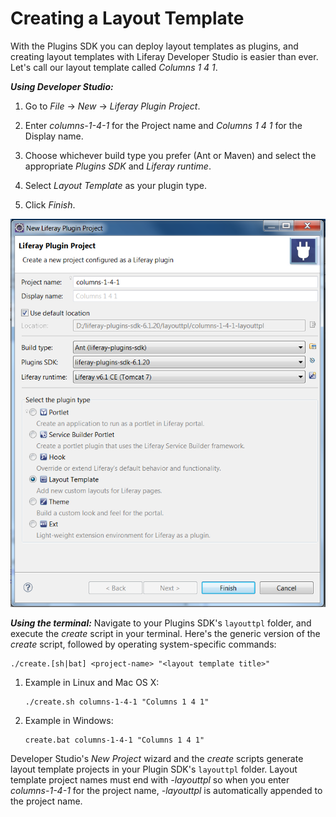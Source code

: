 # Creating a Layout Template [](id=creating-a-layout-template)

With the Plugins SDK you can deploy layout templates as plugins, and creating
layout templates with Liferay Developer Studio is easier than ever. Let's call
our layout template called *Columns 1 4 1*. 

***Using Developer Studio:*** 

1.  Go to *File* &rarr; *New* &rarr; *Liferay Plugin Project*. 

2.  Enter *columns-1-4-1* for the Project name and *Columns 1 4 1* for the
    Display name.
    
3.  Choose whichever build type you prefer (Ant or Maven) and select the
    appropriate *Plugins SDK* and *Liferay runtime*. 

4.  Select *Layout Template* as your plugin type. 

5.  Click *Finish*. 

![Figure 6.1: Creating a custom layout template project in Studio](../../images/layout-template-new-project.png)

***Using the terminal:*** Navigate to your Plugins SDK's `layouttpl` folder,
and execute the *create* script in your terminal. Here's the generic version of
the *create* script, followed by operating system-specific commands:

    ./create.[sh|bat] <project-name> "<layout template title>"

1.  Example in Linux and Mac OS X:

        ./create.sh columns-1-4-1 "Columns 1 4 1"

2.  Example in Windows:

        create.bat columns-1-4-1 "Columns 1 4 1"

Developer Studio's *New Project* wizard and the *create* scripts generate layout
template projects in your Plugin SDK's `layouttpl` folder. Layout template
project names must end with *-layouttpl* so when you enter *columns-1-4-1* for
the project name, *-layouttpl* is automatically appended to the project name. 
